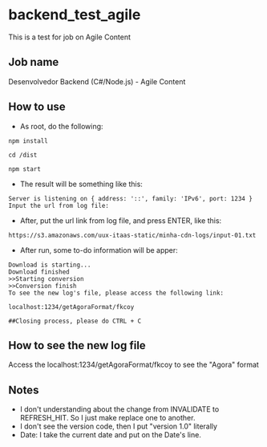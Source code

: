 # backend_test_agile
This is a test for job on Agile Content

## Job name
Desenvolvedor Backend (C#/Node.js) - Agile Content

## How to use
- As root, do the following:
````
npm install
````
````
cd /dist
````
````
npm start
````

- The result will be something like this:
````
Server is listening on { address: '::', family: 'IPv6', port: 1234 }
Input the url from log file:
````
- After, put the url link from log file, and press ENTER, like this:
````
https://s3.amazonaws.com/uux-itaas-static/minha-cdn-logs/input-01.txt
````

- After run, some to-do information will be apper:
````
Download is starting...
Download finished
>>Starting conversion
>>Conversion finish
To see the new log's file, please access the following link:

localhost:1234/getAgoraFormat/fkcoy

##Closing process, please do CTRL + C
````

## How to see the new log file
Access the localhost:1234/getAgoraFormat/fkcoy to see the "Agora" format

## Notes
- I don't understanding about the change from INVALIDATE to REFRESH_HIT. So I just make replace one to another.
- I don't see the version code, then I put "version 1.0" literally
- Date: I take the current date and put on the Date's line.

